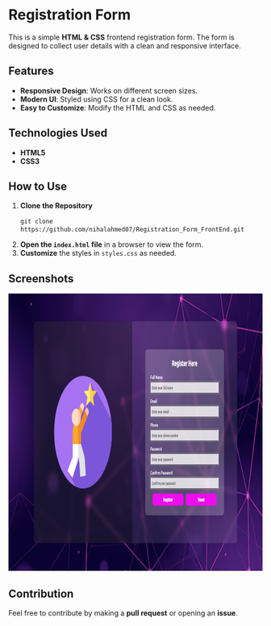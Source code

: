 # Registration Form

This is a simple **HTML & CSS** frontend registration form. The form is designed to collect user details with a clean and responsive interface.

## Features

- **Responsive Design**: Works on different screen sizes.
- **Modern UI**: Styled using CSS for a clean look.
- **Easy to Customize**: Modify the HTML and CSS as needed.

## Technologies Used

- **HTML5**
- **CSS3**

## How to Use

1. **Clone the Repository**  
   ```
   git clone https://github.com/nihalahmed07/Registration_Form_FrontEnd.git
   ```
2. **Open the `index.html` file** in a browser to view the form.
3. **Customize** the styles in `styles.css` as needed.

## Screenshots

<img src="assets/Screenshot.png" alt="Registration form" width="1200" height="550">

## Contribution

Feel free to contribute by making a **pull request** or opening an **issue**.
